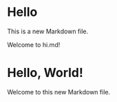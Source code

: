 # Hello

This is a new Markdown file.

Welcome to hi.md!
# Hello, World!

Welcome to this new Markdown file.
